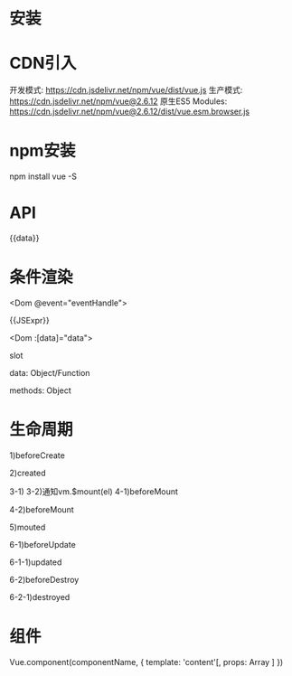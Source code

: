 # 安装
# CDN引入
开发模式: https://cdn.jsdelivr.net/npm/vue/dist/vue.js
生产模式: https://cdn.jsdelivr.net/npm/vue@2.6.12
原生ES5 Modules:  https://cdn.jsdelivr.net/npm/vue@2.6.12/dist/vue.esm.browser.js

# npm安装
npm install vue -S

# API
{{data}}
<!-- 声明式渲染 -->
# 条件渲染
<Dom v-if="data"></Dom>
<Dom v-else="data"></Dom>

<Dom v-for="data"></Dom>
<!-- 循环 -->
<Dom @event="eventHandle"></Dom>
<!-- 事件 -->
<Dom v-html="data"></Dom>
<!-- 输出真正的 HTML -->
<Dom :attr="data"></Dom>
<!-- 使用响应式数据 -->
<Dom>{{JSExpr}}</Dom>
<!-- 使用js表达式 expr: 表达式 -->
<Dom :[data]="data"></Dom>
<!-- 使用动态参数 -->


<Dom>slot</Dom>


data: Object/Function
<!-- 数据 -->
methods: Object
<!-- 方法 -->

# 生命周期
1)beforeCreate
<!-- 创建前 初始化事件和生命周期 -->
2)created
<!-- 创建后 注入和反应性 -->
3-1)
3-2)通知vm.$mount(el)
4-1)beforeMount
<!-- 被挂载前 编译模板进渲染函数 -->
4-2)beforeMount
<!-- 被挂载前 编译el作为模板 -->
5)mouted
<!-- 挂载后 用它创建实例并替代el -->
6-1)beforeUpdate
<!-- 数据更新前 -->
6-1-1)updated
<!-- 数据更新后 -->
6-2)beforeDestroy
<!-- 实例销毁前 -->
6-2-1)destroyed
<!-- 实例销毁 拆卸观察者 子组件 和 事件监听器 -->






# 组件
Vue.component(componentName, {
  template: '<Dom>content</Dom>'[,
  props: Array
  ]
})
<!-- 全局注册 -->

<Component></Component>

